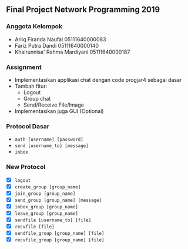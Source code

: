 ## Final Project Network Programming 2019

### Anggota Kelompok
- Ariiq Firanda Naufal 05111640000083
- Fariz Putra Dandi 05111640000140
- Khairunnisa' Rahma Mardiyani 05111640000187

### Assignment
- Implementasikan applikasi chat dengan code progjar4 sebagai dasar
- Tambah fitur:
    - Logout
    - Group chat
    - Send/Receive File/Image
- Implementasikan juga GUI (Optional)

### Protocol Dasar
- `auth [username] [password]`
- `send [username_to] [message]`
- `inbox`

### New Protocol
- [x] `logout`
- [x] `create_group [group_name]`
- [x] `join_group [group_name]`
- [x] `send_group [group_name] [message]`
- [x] `inbox_group [group_name]`
- [x] `leave_group [group_name]`
- [x] `sendfile [username_to] [file]`
- [x] `recvfile [file]`
- [x] `sendfile_group [group_name] [file]`
- [x] `recvfile_group [group_name] [file]`
